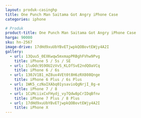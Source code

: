 ```yaml
---
layout: produk-casinghp
title: One Punch Man Saitama Got Angry iPhone Case
categories: iphone

# Produk
product-title: One Punch Man Saitama Got Angry iPhone Case
harga: 90000
sku: hn-2567
image-drive: 17dHd9xuUbYBvETjwpkQOBovtEWjy4A2I
gallery:
  - url: 13Quu5_0EXKwqw5mxmapPRBghFVhw9Pvg
    title: iPhone 5 / 5s / SE
  - url: 1luOdc9S9OU2zVvS_KLOfSvE2ndQOaVCq
    title: iPhone 6 / 6s
  - url: 130JV1B1_mZ8ux4VEt0t8H6zRX808Qnge
    title: iPhone 6 Plus / 6s Plus
  - url: 1WK5_czNaIXAbq01ysavioQgNrjI_8g-e
    title: iPhone 7 / 8
  - url: 1CiMciixCxFHydj_vy7Qdw8pCrIDqBfnv
    title: iPhone 7 Plus / 8 Plus
  - url: 17dHd9xuUbYBvETjwpkQOBovtEWjy4A2I
    title: iPhone X
---
```

